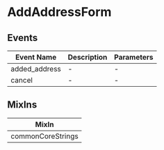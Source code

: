 # AddAddressForm

## Events

<!-- @vuese:AddAddressForm:events:start -->
|Event Name|Description|Parameters|
|---|---|---|
|added_address|-|-|
|cancel|-|-|

<!-- @vuese:AddAddressForm:events:end -->


## MixIns

<!-- @vuese:AddAddressForm:mixIns:start -->
|MixIn|
|---|
|commonCoreStrings|

<!-- @vuese:AddAddressForm:mixIns:end -->
